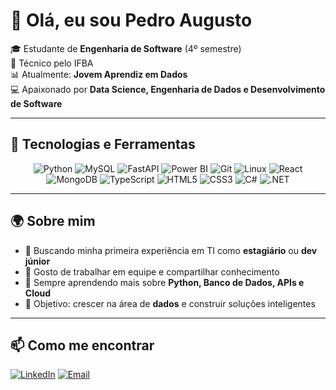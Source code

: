 # 👋 Olá, eu sou Pedro Augusto

🎓 Estudante de **Engenharia de Software** (4º semestre)  
🧊 Técnico pelo IFBA  
📊 Atualmente: **Jovem Aprendiz em Dados**  
💻 Apaixonado por **Data Science, Engenharia de Dados e Desenvolvimento de Software**

---

## 🚀 Tecnologias e Ferramentas

<div align="center">
  
![Python](https://img.shields.io/badge/-Python-3776AB?style=for-the-badge&logo=python&logoColor=white)
![MySQL](https://img.shields.io/badge/-MySQL-4479A1?style=for-the-badge&logo=mysql&logoColor=white)
![FastAPI](https://img.shields.io/badge/-FastAPI-009688?style=for-the-badge&logo=fastapi&logoColor=white)
![Power BI](https://img.shields.io/badge/-Power%20BI-F2C811?style=for-the-badge&logo=powerbi&logoColor=black)
![Git](https://img.shields.io/badge/-Git-F05032?style=for-the-badge&logo=git&logoColor=white)
![Linux](https://img.shields.io/badge/-Linux-FCC624?style=for-the-badge&logo=linux&logoColor=black)
![React](https://img.shields.io/badge/-React-61DAFB?style=for-the-badge&logo=react&logoColor=black)
![MongoDB](https://img.shields.io/badge/-MongoDB-47A248?style=for-the-badge&logo=mongodb&logoColor=white)
![TypeScript](https://img.shields.io/badge/-TypeScript-3178C6?style=for-the-badge&logo=typescript&logoColor=white)
![HTML5](https://img.shields.io/badge/-HTML5-E34F26?style=for-the-badge&logo=html5&logoColor=white)
![CSS3](https://img.shields.io/badge/-CSS3-1572B6?style=for-the-badge&logo=css3&logoColor=white)
![C#](https://img.shields.io/badge/-C%23-239120?style=for-the-badge&logo=csharp&logoColor=white)
![.NET](https://img.shields.io/badge/-.NET-512BD4?style=for-the-badge&logo=dotnet&logoColor=white)

</div>

---

## 🌍 Sobre mim
- 🚀 Buscando minha primeira experiência em TI como **estagiário** ou **dev júnior**  
- 🤝 Gosto de trabalhar em equipe e compartilhar conhecimento  
- 🌱 Sempre aprendendo mais sobre **Python, Banco de Dados, APIs e Cloud**  
- 🎯 Objetivo: crescer na área de **dados** e construir soluções inteligentes  

---

## 📫 Como me encontrar
[![LinkedIn](https://img.shields.io/badge/-LinkedIn-0A66C2?style=for-the-badge&logo=linkedin&logoColor=white)]([seu-linkedin](https://www.linkedin.com/in/pedro-magalh%C3%A3es-841b0b2b0/))
[![Email](https://img.shields.io/badge/-Email-D14836?style=for-the-badge&logo=gmail&logoColor=white)](mailto:contatodepedro@gmail.com)
